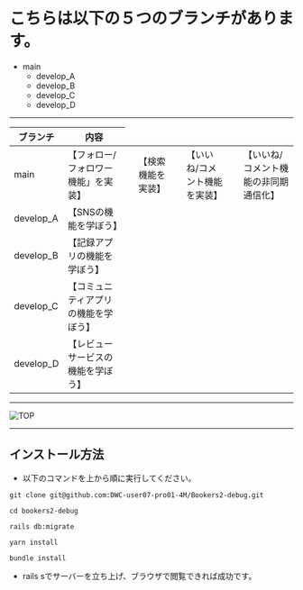 # こちらは以下の５つのブランチがあります。
- main
    - develop_A
    - develop_B
    - develop_C
    - develop_D

---

<table>
  <thead>
    <tr>
      <th>ブランチ</th> <th>内容</th>
    </tr>
  </thead>
    <tr>
      <td> main </td> <td> 【フォロー/フォロワー機能」を実装】 </td>
      <td>  </td> <td> 【検索機能を実装】 </td>
      <td>  </td> <td> 【いいね/コメント機能を実装】 </td>
      <td>  </td> <td> 【いいね/コメント機能の非同期通信化】 </td>
    </tr>
    <tr>
      <td> develop_A </td> <td>【SNSの機能を学ぼう】</td>
    </tr>
    <tr>
      <td> develop_B </td> <td>【記録アプリの機能を学ぼう】</td>
    </tr>
    <tr>
      <td> develop_C </td> <td>【コミュニティアプリの機能を学ぼう】</td>
    </tr>
    <tr>
      <td> develop_D </td> <td>【レビューサービスの機能を学ぼう】</td>
    </tr>
</table>

---

![TOP](https://user-images.githubusercontent.com/124852092/242319452-639e6be4-1f40-45f7-bb7e-3c497eace876.png)

---

## インストール方法
* 以下のコマンドを上から順に実行してください。
```
git clone git@github.com:DWC-user07-pro01-4M/Bookers2-debug.git
```

```
cd bookers2-debug
```

```
rails db:migrate
```

```
yarn install
```

```
bundle install
```
* rails sでサーバーを立ち上げ、ブラウザで閲覧できれば成功です。